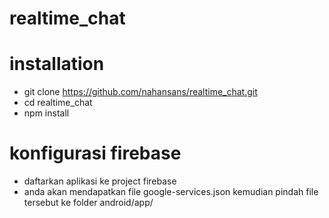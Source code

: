 # realtime_chat
# installation
- git clone https://github.com/nahansans/realtime_chat.git
- cd realtime_chat
- npm install

# konfigurasi firebase
- daftarkan aplikasi ke project firebase
- anda akan mendapatkan file google-services.json kemudian pindah file tersebut ke folder android/app/
